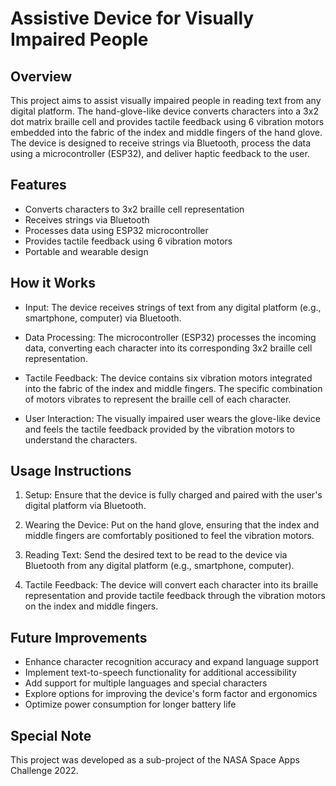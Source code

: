 # Assistive Device for Visually Impaired People

## Overview
This project aims to assist visually impaired people in reading text from any digital platform. The hand-glove-like device converts characters into a 3x2 dot matrix braille cell and provides tactile feedback using 6 vibration motors embedded into the fabric of the index and middle fingers of the hand glove. The device is designed to receive strings via Bluetooth, process the data using a microcontroller (ESP32), and deliver haptic feedback to the user.

## Features
* Converts characters to 3x2 braille cell representation
* Receives strings via Bluetooth
* Processes data using ESP32 microcontroller
* Provides tactile feedback using 6 vibration motors
* Portable and wearable design

## How it Works
* Input: The device receives strings of text from any digital platform (e.g., smartphone, computer) via Bluetooth.

* Data Processing: The microcontroller (ESP32) processes the incoming data, converting each character into its corresponding 3x2 braille cell representation.

* Tactile Feedback: The device contains six vibration motors integrated into the fabric of the index and middle fingers. The specific combination of motors vibrates to represent the braille cell of each character.

* User Interaction: The visually impaired user wears the glove-like device and feels the tactile feedback provided by the vibration motors to understand the characters.

## Usage Instructions
1. Setup: Ensure that the device is fully charged and paired with the user's digital platform via Bluetooth.

2. Wearing the Device: Put on the hand glove, ensuring that the index and middle fingers are comfortably positioned to feel the vibration motors.

3. Reading Text: Send the desired text to be read to the device via Bluetooth from any digital platform (e.g., smartphone, computer).

4. Tactile Feedback: The device will convert each character into its braille representation and provide tactile feedback through the vibration motors on the index and middle fingers.

## Future Improvements
* Enhance character recognition accuracy and expand language support
* Implement text-to-speech functionality for additional accessibility
* Add support for multiple languages and special characters
* Explore options for improving the device's form factor and ergonomics
* Optimize power consumption for longer battery life

## Special Note
This project was developed as a sub-project of the NASA Space Apps Challenge 2022.
